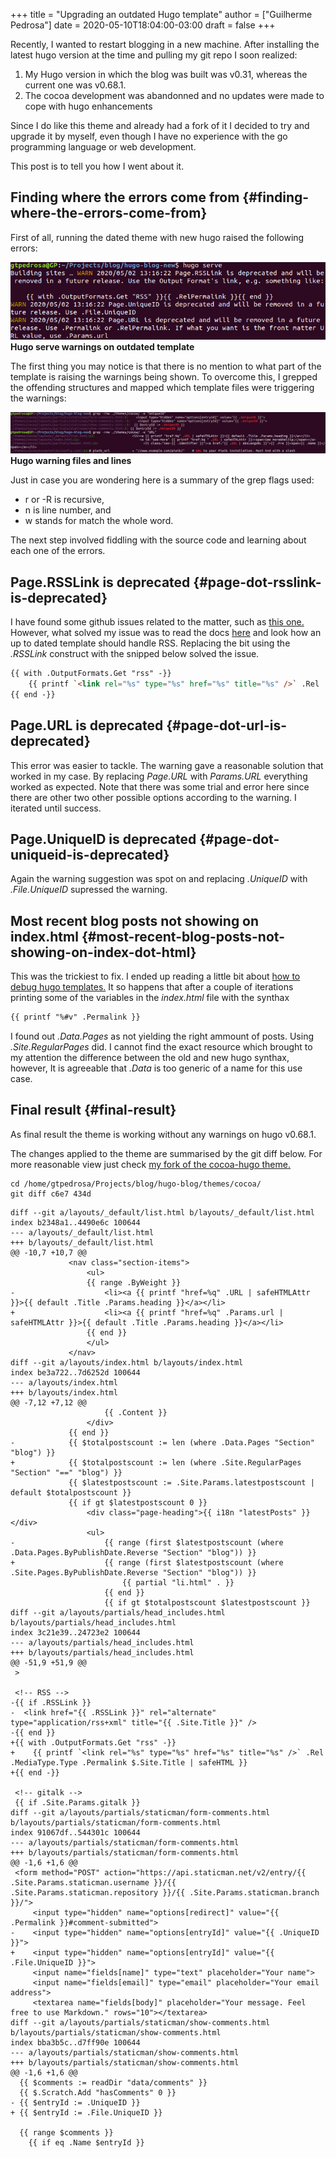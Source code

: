 +++
title = "Upgrading an outdated Hugo template"
author = ["Guilherme Pedrosa"]
date = 2020-05-10T18:04:00-03:00
draft = false
+++

Recently, I wanted to restart blogging in a new machine. After installing the
latest hugo version at the time and pulling my git repo I soon realized:

1.  My Hugo version in which the blog was built was v0.31, whereas the current one
    was v0.68.1.
2.  The cocoa development was abandonned and no updates were made to cope with
    hugo enhancements

Since I do like this theme and already had a fork of it I decided to try and
upgrade it by myself, even though I have no experience with the go programming
language or web development.

This post is to tell you how I went about it.


## Finding where the errors come from {#finding-where-the-errors-come-from}

First of all, running the dated theme with new hugo raised the following errors:

<a id="org4b9e274"></a>

![](/img/hugo-warnings.png)
**Hugo serve warnings on outdated template**

The first thing you may notice is that there is no mention to what part of the
template is raising the warnings being shown. To overcome this, I grepped the
offending structures and mapped which template files were triggering the
warnings:

<a id="org45ed49f"></a>

![](/img/hugo-warning-lines.png)
**Hugo warning files and lines**

Just in case you are wondering here is a summary of the grep flags used:

-   r or -R is recursive,
-   n is line number, and
-   w stands for match the whole word.

The next step involved fiddling with the source code and learning about each one of the errors.


## Page.RSSLink is deprecated {#page-dot-rsslink-is-deprecated}

I have found some github issues related to the matter, such as [this one.](https://github.com/gohugoio/hugo/issues/4427)
However, what solved my issue was to read the docs [here](https://gohugo.io/templates/rss/) and look how an up to dated
template should handle RSS. Replacing the bit using the _.RSSLink_ construct
with the snipped below solved the issue.

```html
{{ with .OutputFormats.Get "rss" -}}
    {{ printf `<link rel="%s" type="%s" href="%s" title="%s" />` .Rel .MediaType.Type .Permalink $.Site.Title | safeHTML }}
{{ end -}}
```


## Page.URL is deprecated {#page-dot-url-is-deprecated}

This error was easier to tackle. The warning gave a reasonable solution that
worked in my case. By replacing _Page.URL_ with _Params.URL_ everything worked
as expected. Note that there was some trial and error here since there are other
two other possible options according to the warning. I iterated until success.


## Page.UniqueID is deprecated {#page-dot-uniqueid-is-deprecated}

Again the warning suggestion was spot on and replacing _.UniqueID_ with
_.File.UniqueID_ supressed the warning.


## Most recent blog posts not showing on index.html {#most-recent-blog-posts-not-showing-on-index-dot-html}

This was the trickiest to fix. I ended up reading a little bit about [how to
debug hugo templates.](https://gohugo.io/templates/template-debugging/) It so happens that after a couple of iterations printing
some of the variables in the _index.html_ file with the synthax

```html
{{ printf "%#v" .Permalink }}
```

I found out _.Data.Pages_ as not yielding the right ammount of posts.
Using _.Site.RegularPages_ did. I cannot find the exact resource which brought to
my attention the difference between the old and new hugo synthax, however, It is
agreeable that _.Data_ is too generic of a name for this use case.


## Final result {#final-result}

As final result the theme is working without any warnings on hugo v0.68.1.

The changes applied to the theme are summarised by the git diff below. For more
reasonable view just check [my fork of the cocoa-hugo theme.](https://github.com/gtpedrosa/cocoa-hugo-theme)

```shell
cd /home/gtpedrosa/Projects/blog/hugo-blog/themes/cocoa/
git diff c6e7 434d
```

```shell
diff --git a/layouts/_default/list.html b/layouts/_default/list.html
index b2348a1..4490e6c 100644
--- a/layouts/_default/list.html
+++ b/layouts/_default/list.html
@@ -10,7 +10,7 @@
             <nav class="section-items">
                 <ul>
                 {{ range .ByWeight }}
-                    <li><a {{ printf "href=%q" .URL | safeHTMLAttr }}>{{ default .Title .Params.heading }}</a></li>
+                    <li><a {{ printf "href=%q" .Params.url | safeHTMLAttr }}>{{ default .Title .Params.heading }}</a></li>
                 {{ end }}
                 </ul>
             </nav>
diff --git a/layouts/index.html b/layouts/index.html
index be3a722..7d6252d 100644
--- a/layouts/index.html
+++ b/layouts/index.html
@@ -7,12 +7,12 @@
                     {{ .Content }}
                 </div>
             {{ end }}
-            {{ $totalpostscount := len (where .Data.Pages "Section" "blog") }}
+            {{ $totalpostscount := len (where .Site.RegularPages "Section" "==" "blog") }}
             {{ $latestpostscount := .Site.Params.latestpostscount | default $totalpostscount }}
             {{ if gt $latestpostscount 0 }}
                 <div class="page-heading">{{ i18n "latestPosts" }}</div>
                 <ul>
-                    {{ range (first $latestpostscount (where .Data.Pages.ByPublishDate.Reverse "Section" "blog")) }}
+                    {{ range (first $latestpostscount (where .Site.Pages.ByPublishDate.Reverse "Section" "blog")) }}
                         {{ partial "li.html" . }}
                     {{ end }}
                     {{ if gt $totalpostscount $latestpostscount }}
diff --git a/layouts/partials/head_includes.html b/layouts/partials/head_includes.html
index 3c21e39..24723e2 100644
--- a/layouts/partials/head_includes.html
+++ b/layouts/partials/head_includes.html
@@ -51,9 +51,9 @@
 >

 <!-- RSS -->
-{{ if .RSSLink }}
-  <link href="{{ .RSSLink }}" rel="alternate" type="application/rss+xml" title="{{ .Site.Title }}" />
-{{ end }}
+{{ with .OutputFormats.Get "rss" -}}
+    {{ printf `<link rel="%s" type="%s" href="%s" title="%s" />` .Rel .MediaType.Type .Permalink $.Site.Title | safeHTML }}
+{{ end -}}

 <!-- gitalk -->
 {{ if .Site.Params.gitalk }}
diff --git a/layouts/partials/staticman/form-comments.html b/layouts/partials/staticman/form-comments.html
index 91067df..544301c 100644
--- a/layouts/partials/staticman/form-comments.html
+++ b/layouts/partials/staticman/form-comments.html
@@ -1,6 +1,6 @@
 <form method="POST" action="https://api.staticman.net/v2/entry/{{ .Site.Params.staticman.username }}/{{ .Site.Params.staticman.repository }}/{{ .Site.Params.staticman.branch }}/">
     <input type="hidden" name="options[redirect]" value="{{ .Permalink }}#comment-submitted">
-    <input type="hidden" name="options[entryId]" value="{{ .UniqueID }}">
+    <input type="hidden" name="options[entryId]" value="{{ .File.UniqueID }}">
     <input name="fields[name]" type="text" placeholder="Your name">
     <input name="fields[email]" type="email" placeholder="Your email address">
     <textarea name="fields[body]" placeholder="Your message. Feel free to use Markdown." rows="10"></textarea>
diff --git a/layouts/partials/staticman/show-comments.html b/layouts/partials/staticman/show-comments.html
index bba3b5c..d7ff90e 100644
--- a/layouts/partials/staticman/show-comments.html
+++ b/layouts/partials/staticman/show-comments.html
@@ -1,6 +1,6 @@
  {{ $comments := readDir "data/comments" }}
  {{ $.Scratch.Add "hasComments" 0 }}
- {{ $entryId := .UniqueID }}
+ {{ $entryId := .File.UniqueID }}

  {{ range $comments }}
    {{ if eq .Name $entryId }}
```
